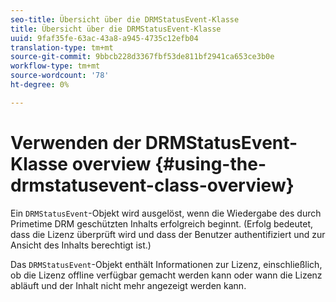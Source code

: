 ```yaml
---
seo-title: Übersicht über die DRMStatusEvent-Klasse
title: Übersicht über die DRMStatusEvent-Klasse
uuid: 9faf35fe-63ac-43a8-a945-4735c12efb04
translation-type: tm+mt
source-git-commit: 9bbcb228d3367fbf53de811bf2941ca653ce3b0e
workflow-type: tm+mt
source-wordcount: '78'
ht-degree: 0%

---
```



# Verwenden der DRMStatusEvent-Klasse overview {#using-the-drmstatusevent-class-overview}

Ein `DRMStatusEvent`-Objekt wird ausgelöst, wenn die Wiedergabe des durch Primetime DRM geschützten Inhalts erfolgreich beginnt. (Erfolg bedeutet, dass die Lizenz überprüft wird und dass der Benutzer authentifiziert und zur Ansicht des Inhalts berechtigt ist.)

Das `DRMStatusEvent`-Objekt enthält Informationen zur Lizenz, einschließlich, ob die Lizenz offline verfügbar gemacht werden kann oder wann die Lizenz abläuft und der Inhalt nicht mehr angezeigt werden kann.
